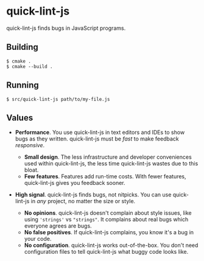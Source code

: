 # quick-lint-js

quick-lint-js finds bugs in JavaScript programs.

## Building

    $ cmake .
    $ cmake --build .

## Running

    $ src/quick-lint-js path/to/my-file.js

## Values

* **Performance**. You use quick-lint-js in text editors and IDEs to show bugs
  as they written. quick-lint-js must be *fast* to make feedback *responsive*.
  * **Small design**. The less infrastructure and developer conveniences used
    within quick-lint-js, the less time quick-lint-js wastes due to this bloat.
  * **Few features**. Features add run-time costs. With fewer features,
    quick-lint-js gives you feedback sooner.

* **High signal**. quick-lint-js finds bugs, not nitpicks. You can use
  quick-lint-js in *any* project, no matter the size or style.
  * **No opinions**. quick-lint-js doesn't complain about style issues, like
    using `'strings'` vs `"strings"`. It complains about real bugs which
    everyone agrees are bugs.
  * **No false positives**. If quick-lint-js complains, you know it's a bug in
    your code.
  * **No configuration**. quick-lint-js works out-of-the-box. You don't need
    configuration files to tell quick-lint-js what buggy code looks like.
